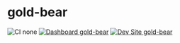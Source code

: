 # gold-bear

![CI none](https://img.shields.io/badge/ci-none-orange.svg)
[![Dashboard gold-bear](https://img.shields.io/badge/dashboard-gold_bear-yellow.svg)](https://dashboard.pantheon.io/sites/b405a672-5bc8-475a-9593-90a1d3a16358#dev/code)
[![Dev Site gold-bear](https://img.shields.io/badge/site-gold_bear-blue.svg)](http://dev-gold-bear.pantheonsite.io/)